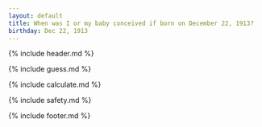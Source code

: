```yaml
---
layout: default
title: When was I or my baby conceived if born on December 22, 1913?
birthday: Dec 22, 1913
---
```


{% include header.md %}

{% include guess.md %}

{% include calculate.md %}

{% include safety.md %}

{% include footer.md %}



